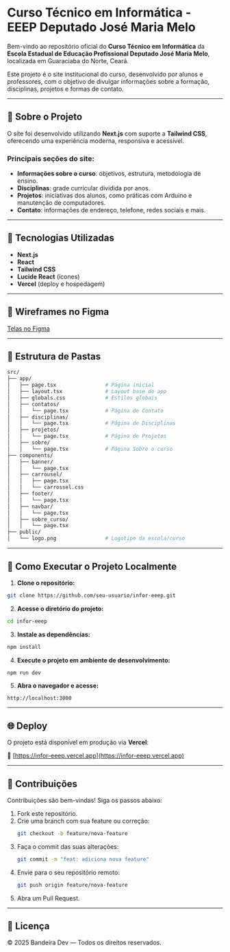 
# Curso Técnico em Informática - EEEP Deputado José Maria Melo

Bem-vindo ao repositório oficial do **Curso Técnico em Informática** da **Escola Estadual de Educação Profissional Deputado José Maria Melo**, localizada em Guaraciaba do Norte, Ceará.

Este projeto é o site institucional do curso, desenvolvido por alunos e professores, com o objetivo de divulgar informações sobre a formação, disciplinas, projetos e formas de contato.

---

## 📘 Sobre o Projeto

O site foi desenvolvido utilizando **Next.js** com suporte a **Tailwind CSS**, oferecendo uma experiência moderna, responsiva e acessível.

### Principais seções do site:

- **Informações sobre o curso**: objetivos, estrutura, metodologia de ensino.
- **Disciplinas**: grade curricular dividida por anos.
- **Projetos**: iniciativas dos alunos, como práticas com Arduino e manutenção de computadores.
- **Contato**: informações de endereço, telefone, redes sociais e mais.

---

## 🚀 Tecnologias Utilizadas

- **Next.js** 
- **React**
- **Tailwind CSS**
- **Lucide React** (ícones)
- **Vercel** (deploy e hospedagem)

---

## 🎨 Wireframes no Figma
[Telas no Figma](https://www.figma.com/design/73mTtm1Duwtfllffpr5RPZ/infor-eeep?node-id=0-1&t=0ZFfaQZj7qBc2HCE-1)

---
## 📁 Estrutura de Pastas

```bash
src/
├── app/
│   ├── page.tsx                # Página inicial
│   ├── layout.tsx              # Layout base do app
│   ├── globals.css             # Estilos globais
│   ├── contatos/
│   │   └── page.tsx            # Página de Contato
│   ├── disciplinas/
│   │   └── page.tsx            # Página de Disciplinas
│   ├── projetos/
│   │   └── page.tsx            # Página de Projetos
│   ├── sobre/
│   │   └── page.tsx            # Página Sobre o curso
├── components/
│   ├── banner/
│   │   └── page.tsx
│   ├── carrousel/
│   │   ├── page.tsx
│   │   └── carrossel.css
│   ├── footer/
│   │   └── page.tsx
│   ├── navbar/
│   │   └── page.tsx
│   ├── sobre_curso/
│   │   └── page.tsx
├── public/
│   └── logo.png                # Logotipo da escola/curso
```

---

## 🧪 Como Executar o Projeto Localmente

1. **Clone o repositório:**

```bash
git clone https://github.com/seu-usuario/infor-eeep.git
```

2. **Acesse o diretório do projeto:**

```bash
cd infor-eeep
```

3. **Instale as dependências:**

```bash
npm install
```

4. **Execute o projeto em ambiente de desenvolvimento:**

```bash
npm run dev
```

5. **Abra o navegador e acesse:**

```
http://localhost:3000
```

---

## 🌐 Deploy

O projeto está disponível em produção via **Vercel**:

🔗 [https://infor-eeep.vercel.app](https://infor-eeep.vercel.app)

---

## 🤝 Contribuições

Contribuições são bem-vindas! Siga os passos abaixo:

1. Fork este repositório.
2. Crie uma branch com sua feature ou correção:
   ```bash
   git checkout -b feature/nova-feature
   ```
3. Faça o commit das suas alterações:
   ```bash
   git commit -m "feat: adiciona nova feature"
   ```
4. Envie para o seu repositório remoto:
   ```bash
   git push origin feature/nova-feature
   ```
5. Abra um Pull Request.

---

## 📄 Licença

© 2025 Bandeira Dev — Todos os direitos reservados.
